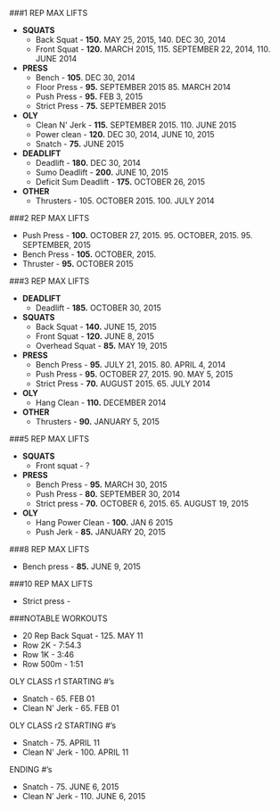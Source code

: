 ###1 REP MAX LIFTS

- **SQUATS**
  - Back Squat - **150.** MAY 25, 2015, 140. DEC 30, 2014
  - Front Squat - **120.** MARCH 2015, 115. SEPTEMBER 22, 2014, 110. JUNE 2014
- **PRESS**
  - Bench - **105**. DEC 30, 2014
  - Floor Press - **95.** SEPTEMBER 2015 85. MARCH 2014
  - Push Press - **95.** FEB 3, 2015
  - Strict Press - **75.** SEPTEMBER 2015
- **OLY**
  - Clean N' Jerk - **115.** SEPTEMBER 2015. 110. JUNE 2015
  - Power clean - **120.** DEC 30, 2014, JUNE 10, 2015
  - Snatch - **75.** JUNE 2015
- **DEADLIFT**
  - Deadlift - **180.** DEC 30, 2014
  - Sumo Deadlift - **200.** JUNE 10, 2015
  - Deficit Sum Deadlift - **175.** OCTOBER 26, 2015
- **OTHER**
  - Thrusters - 105. OCTOBER 2015. 100. JULY 2014

###2 REP MAX LIFTS

- Push Press - **100.** OCTOBER 27, 2015. 95. OCTOBER, 2015. 95. SEPTEMBER, 2015
- Bench Press - **105.** OCTOBER, 2015.
- Thruster - **95.** OCTOBER 2015

###3 REP MAX LIFTS

- **DEADLIFT**
  - Deadlift - **185.** OCTOBER 30, 2015
- **SQUATS**
  - Back Squat - **140.** JUNE 15, 2015
  - Front Squat - **120.** JUNE 8, 2015
  - Overhead Squat - **85.** MAY 19, 2015
- **PRESS**
  - Bench Press - **95.** JULY 21, 2015. 80. APRIL 4, 2014
  - Push Press - **95.** OCTOBER 27, 2015. 90. MAY 5, 2015
  - Strict Press - **70.** AUGUST 2015. 65. JULY 2014
- **OLY**
  - Hang Clean - **110.** DECEMBER 2014
- **OTHER**
  - Thrusters - **90.** JANUARY 5, 2015

###5 REP MAX LIFTS

- **SQUATS**
  - Front squat - ?
- **PRESS**
  - Bench Press - **95.** MARCH 30, 2015
  - Push Press - **80.** SEPTEMBER 30, 2014
  - Strict press - **70.** OCTOBER 6, 2015. 65. AUGUST 19, 2015
- **OLY**
  - Hang Power Clean - **100.** JAN 6 2015
  - Push Jerk - **85.** JANUARY 20, 2015

###8 REP MAX LIFTS

- Bench press - **85.** JUNE 9, 2015

###10 REP MAX LIFTS

- Strict press -

###NOTABLE WORKOUTS

- 20 Rep Back Squat - 125. MAY 11
- Row 2K - 7:54.3
- Row 1K - 3:46
- Row 500m - 1:51

OLY CLASS r1
STARTING #’s

- Snatch - 65. FEB 01
- Clean N' Jerk - 65. FEB 01

OLY CLASS r2
STARTING #’s

- Snatch - 75. APRIL 11
- Clean N' Jerk - 100. APRIL 11

ENDING #’s

- Snatch - 75. JUNE 6, 2015
- Clean N’ Jerk - 110. JUNE 6, 2015